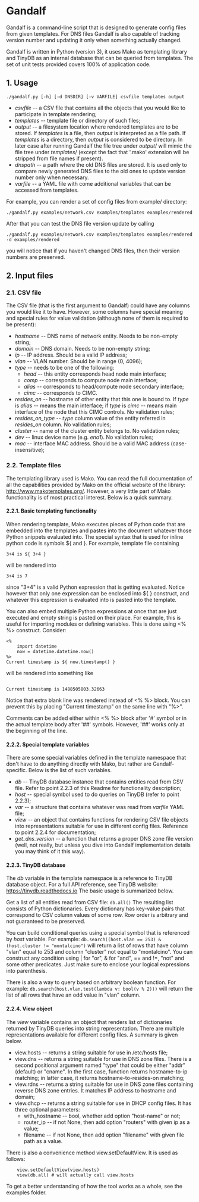 
# Gandalf

Gandalf is a command-line script that is designed to generate config files
from given templates. For DNS files Gandalf is also capable of tracking
version number and updating it only when something actually changed.

Gandalf is written in Python (version 3), it uses Mako as templating library
and TinyDB as an internal database that can be queried from templates.
The set of unit tests provided covers 100% of application code.


## 1. Usage

`./gandalf.py [-h] [-d DNSDIR] [-v VARFILE] csvfile templates output`

* _csvfile_ -- a CSV file that contains all the objects that you would like to
  participate in template rendering;
* _templates_ -- template file or directory of such files;
* _output_ -- a filesystem location where rendered templates are to be stored.
  If _templates_ is a file, then _output_ is interpreted as a file path.
  If _templates_ is a directory, then _output_ is considered to be directory.
  In later case after running Gandalf the file tree under _output_/ will mimic
  the file tree under _templates_/ (except the fact that '.mako' extension
  will be stripped from file names if present).
* _dnspath_ -- a path where the old DNS files are stored. It is used only to
  compare newly generated DNS files to the old ones to update version number
  only when necessary.
* _varfile_ -- a YAML file with come additional variables that can be accessed
  from templates.

For example, you can render a set of config files from example/ directory:

`./gandalf.py examples/network.csv examples/templates examples/rendered`

After that you can test the DNS file version update by calling

`./gandalf.py examples/network.csv examples/templates examples/rendered -d examples/rendered`

you will notice that if you haven't changed DNS files, then their version
numbers are preserved.


## 2. Input files

### 2.1. CSV file

The CSV file (that is the first argument to Gandalf) could have any columns
you would like it to have. However, some columns have special meaning and
special rules for value validation (although none of them is required to be present):

* _hostname_ -- DNS name of network entity. Needs to be non-empty string;
* _domain_ -- DNS domain. Needs to be non-empty string;
* _ip_ -- IP address. Should be a valid IP address;
* _vlan_ -- VLAN number. Should be in range (0, 4096);
* _type_ -- needs to be one of the following:
    * _head_ -- this entity corresponds head node main interface;
    * _comp_ -- corresponds to compute node main interface;
    * _alias_ -- corresponds to head/compute node secondary interface;
    * _cimc_ -- corresponds to CIMC.
* _resides_on_ -- hostname of other entity that this one is bound to.
  If _type_ is _alias_ -- means the main interface; if _type_ is _cimc_ -- means
  main interface of the node that this CIMC controls. No validation rules;
* _resides_on_type_ -- _type_ column value of the entity referred
  in _resides_on_ column. No validation rules;
* _cluster_ -- name of the cluster entity belongs to. No validation rules;
* _dev_ -- linux device name (e.g. _eno1_). No validation rules;
* _mac_ -- interface MAC address. Should be a valid MAC address (case-insensitive);


### 2.2. Template files

The templating library used is Mako. You can read the full documentation of
all the capabilities provided by Mako on the official website of the library:
http://www.makotemplates.org/. However, a very little part of Mako functionality
is of most practical interest. Below is a quick summary.


#### 2.2.1. Basic templating functionality

When rendering template, Mako executes pieces of Python code that are embedded
into the templates and pastes into the document whatever those Python
snippets evaluated into. The special syntax that is used for inline python code
is symbols ${ and }. For example, template file containing

```
3+4 is ${ 3+4 }
```

will be rendered into

```
3+4 is 7
```

since "3+4" is a valid Python expression that is getting evaluated. Notice
however that only one expression can be enclosed into ${ } construct, and
whatever this expression is evaluated into is pasted into the template.

You can also embed multiple Python expressions at once that are just executed
and empty string is pasted on their place. For example, this is useful for
importing modules or defining variables. This is done using <% %> construct.
Consider:

```
<%
    import datetime
    now = datetime.datetime.now()
%>
Current timestamp is ${ now.timestamp() }
```

will be rendered into something like

```

Current timestamp is 1488505803.32663
```

Notice that extra blank line was rendered instead of <% %> block. You can
prevent this by placing "Current timestamp" on the same line with "%>".

Comments can be added either within <% %> block after '#' symbol or in the
actual template body after '##' symbols. However, '##' works only at the
beginning of the line.


#### 2.2.2. Special template variables

There are some special variables defined in the template namespace that don't
have to do anything directly with Mako, but rather are Gandalf-specific.
Below is the list of such variables.

* _db_ -- TinyDB database instance that contains entities read from CSV file.
  Refer to point 2.2.3 of this Readme for functionality description;
* _host_ -- special symbol used to do queries on TinyDB (refer to point 2.2.3);
* _var_ -- a structure that contains whatever was read from _varfile_ YAML file;
* _view_ -- an object that contains functions for rendering CSV file objects
  into representations suitable for use in different config files. Reference
  to point 2.2.4 for documentation;
* _get_dns_version_ -- a function that returns a proper DNS zone file version
  (well, not really, but unless you dive into Gandalf implementation details
   you may think of it this way).


#### 2.2.3. TinyDB database

The _db_ variable in the template namespace is a reference to TinyDB database
object. For a full API reference, see TinyDB website: https://tinydb.readthedocs.io
The basic usage is summarized below.

Get a list of all entities read from CSV file: `db.all()`
The resulting list consists of Python dictionaries. Every dictionary has
key-value pairs that correspond to CSV column values of some row. Row order
is arbitrary and not guaranteed to be preserved.

You can build conditional queries using a special symbol that is referenced
by _host_ variable. For example:
`db.search((host.vlan == 253) & (host.cluster != "montalcino")`
will return a list of rows that have column "vlan" equal to 253 and column
"cluster" not equal to "montalcino". You can construct any condition using
| for "or", & for "and", == and !=, "not" and some other predicates. Just make
sure to enclose your logical expressions into parenthesis.

There is also a way to query based on arbitrary boolean function. For example:
`db.search(host.vlan.test(lambda v: bool(v % 2)))`
will return the list of all rows that have an odd value in "vlan" column.


#### 2.2.4. View object

The _view_ variable contains an object that renders list of dictionaries
returned by TinyDB queries into string representation. There are multiple
representations available for different config files. A summary is given below.

* view.hosts -- returns a string suitable for use in /etc/hosts file;
* view.dns -- returns a string suitable for use in DNS zone files. There is a
  second positional argument named "type" that could be either "addr" (default)
  or "cname". In the first case, function returns hostname-to-ip matching; in
  latter case, it returns hostname-to-resides-on matching;
* view.rdns -- returns a string suitable for use in DNS zone files containing
  reverse DNS zone entries. It matches IP address to hostname and domain;
* view.dhcp -- returns a string suitable for use in DHCP config files. It has
  three optional parameters:
    * with_hostname -- bool, whether add option "host-name" or not;
    * router_ip -- if not None, then add option "routers" with given ip as a value;
    * filename -- if not None, then add option "filename" with given file path
      as a value.

There is also a convenience method view.setDefaultView. It is used as follows:

```
    view.setDefaultView(view.hosts)
    view(db.all) # will actually call view.hosts
```

To get a better understanding of how the tool works as a whole, see the examples
folder.
